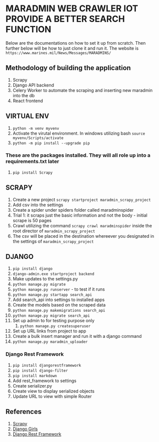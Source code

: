 # MARADMIN WEB CRAWLER IOT PROVIDE A BETTER SEARCH FUNCTION
Below are the documentations on how to set it up from scratch. Then further below will be how to just clone it and run it.
The website is `https://www.marines.mil/News/Messages/MARADMINS/`

## Methodology of building the application
1. Scrapy
1. Django API backend
1. Celery Worker to automate the scraping and inserting new maradmin into the db
1. React frontend

## VIRTUAL ENV
1. `python -m venv myvenv`
1. Activate the virutal environment. In windows utilizing bash `source myvenv/Scripts/activate`
1. `python -m pip install --upgrade pip`
### These are the packages installed. They will all role up into a requirements.txt later
1. `pip install Scrapy`

## SCRAPY
1. Create a new project `scrapy startproject maradmin_scrapy_project`
1. Add csv into the settings
1. Create a spider under spiders folder called maradminspider
  1. Trial 1: it scraps just the basic information and not the body - initial scrape is 50 pages
1. Crawl utilizing the command `scrapy crawl maradminspider` inside the root director of `maradmin_scrapy_project`
1. The csv will be placed in the destination whereever you designated in the settings of `maradmin_scrapy_project`

## DJANGO
1. `pip install django`
1. `django-admin.exe startproject backend`
1. Make updates to the settings.py
1. `python manage.py migrate`
1. `python manage.py runserver` - to test if it runs
1. `python manage.py startapp search_api`
1. Add search_api into settings to installed apps
1. Create the models based on the scraped data
2. `python manage.py makemigrations search_api`
2. `python manage.py migrate search_api`
3. Set up admin to for testing purpose only
   1. `python manage.py createsuperuser`
4. Set up URL links from project to app
5. Create a bulk insert manager and run it with a django command
6. `python manage.py maradmin_uploader`


### Django Rest Framework
1. `pip install djangorestframework`
2. `pip install django-filter`
3. `pip install markdown`
4. Add rest_framework to settings
5. Create serializer.py
6. Create view to display serialized objects
7. Update URL to view with simple Router




## References
1. [Scrapy](https://docs.scrapy.org/en/latest/index.html "Scrapy Documentation")
1. [Django Girls](https://tutorial.djangogirls.org/en "Django Girls Tutorial")
2. [Django Rest Framework](https://www.django-rest-framework.org/ "DRF Documentation")